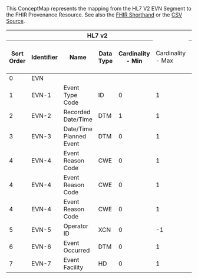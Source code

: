 
This ConceptMap represents the mapping from the HL7 V2 EVN Segment to the FHIR Provenance Resource. See also the <a href='https://github.com/HL7/v2-to-fhir/blob/master/tank/Segment EVN to Provenance.fsh'>FHIR Shorthand</a> or the <a href='https://github.com/HL7/v2-to-fhir/blob/master/mappings/segments/HL7 Segment - FHIR R4_ EVN[Provenance] - Sheet1.csv'>CSV Source</a>.
<table class='grid'><thead>
<tr><th colspan='6'>HL7 v2</th><th colspan='3'>Condition (IF True, args)</th><th colspan='7'>HL7 FHIR</th><th rowspan='2'>Comments</th></tr>
<tr><th title='Rows are listed in sequence of how they appear in the v2 standard. The first column, Sort Order, provides a sort order that can re-create the original v2 standard sequence in case one opts to re-sort/filter the rows.'>Sort Order</th><th title='Contains the formal Segment Name and Field Sequence according to the base standard using &quot;-&quot; as the delimiter.'>Identifier</th><th title='The formal name of the field in the most current published version.'>Name</th><th title='The data type of the field in the most current published version if not deprecated, otherwise the data type at the time it was deprecated and removed.'>Data Type</th><th title='The V2 min cardinality expressed numerically.'>Cardinality - Min</th><td style='border-right: 2px' title='The V2 max cardinality expressed numerically.'>Cardinality - Max</td><th title='Condition in an easy to read syntax (Computable ANTLR)'>Computable ANTLR</th><th title='Condition in FHIRPath Notation'>Computable FHIRPath</th><td style='border-right: 2px' title='Condition expressed in narrative form'>Narrative</td><th title='An existing FHIR attribute in the target FHIR version.'>FHIR Attribute</th><th title='A proposed extension. It will be expressed with #ext-...# around the proposed name. '>Extension</th><th title='The FHIR attribute&apos;s data type in the target FHIR version.'>Data Type</th><th title='The FHIR min cardinality expressed numerically.'>Cardinality - Min</th><td style='border-right: 2px' title='The FHIR max cardinality expressed numerically.'>Cardinality - Max</td><th title='The URL to the Data Type Map that is to be used for the attribute in this segment.'>Data Type Mapping</th><th title='The fixed or computed value to assign'>Assignment</th><th title='The URL to the Vocabulary Map that is to be used for the coded element for this attribute.'>Vocabulary Mapping<br/>(IS, ID, CE, CEN, CWE)</th></tr></thead>
<tbody>
<tr><td>0</td><td>EVN</td><td></td><td></td><td></td><td style='border-right: 2px'></td><td></td><td></td><td style='border-right: 2px'></td><td><a href='https://hl7.org/fhir/R4/Provenance.Provenance-definitions.html#Provenance.activity.coding.display'>Provenance.activity.coding.display</a></td><td></td><td><a href='https://hl7.org/fhir/R4/Provenance.Provenance-definitions.html#Provenance.CodeableConcept'>Provenance.CodeableConcept</a></td><td>0</td><td>1</td><td></td><td></td><td>"event - :"+MSG.1+"^"+MSG.2</td><td></td></tr>
<tr><td>1</td><td>EVN-1</td><td>Event Type Code</td><td>ID</td><td>0</td><td style='border-right: 2px'>1</td><td></td><td></td><td style='border-right: 2px'></td><td></td><td></td><td></td><td></td><td></td><td></td><td></td><td></td><td></td></tr>
<tr><td>2</td><td>EVN-2</td><td>Recorded Date/Time</td><td>DTM</td><td>1</td><td style='border-right: 2px'>1</td><td></td><td></td><td style='border-right: 2px'></td><td><a href='https://hl7.org/fhir/R4/Provenance.Provenance-definitions.html#Provenance.recorded'>Provenance.recorded</a></td><td></td><td><a href='https://hl7.org/fhir/R4/Provenance.Provenance-definitions.html#Provenance.instant'>Provenance.instant</a></td><td>1</td><td>1</td><td></td><td></td><td></td><td></td></tr>
<tr><td>3</td><td>EVN-3</td><td>Date/Time Planned Event</td><td>DTM</td><td>0</td><td style='border-right: 2px'>1</td><td></td><td></td><td style='border-right: 2px'></td><td></td><td></td><td></td><td></td><td></td><td></td><td></td><td></td><td></td></tr>
<tr><td>4</td><td>EVN-4</td><td>Event Reason Code</td><td>CWE</td><td>0</td><td style='border-right: 2px'>1</td><td>IF EVN-4 NOT "U"</td><td></td><td style='border-right: 2px'></td><td><a href='https://hl7.org/fhir/R4/Provenance.Provenance-definitions.html#Provenance.reason'>Provenance.reason</a></td><td></td><td><a href='https://hl7.org/fhir/R4/Provenance.Provenance-definitions.html#Provenance.CodeableConcept'>Provenance.CodeableConcept</a></td><td>0</td><td>-1</td><td><a href='ConceptMap-datatype-cwe-to-codeableconcept.html'>CWE[CodeableConcept]</a></td><td>EventReason</td><td></td><td></td></tr>
<tr><td>4</td><td>EVN-4</td><td>Event Reason Code</td><td>CWE</td><td>0</td><td style='border-right: 2px'>1</td><td>IF EVN-4 IS "U"</td><td></td><td style='border-right: 2px'></td><td><a href='https://hl7.org/fhir/R4/Provenance.Provenance-definitions.html#Provenance.reason.extension.url'>Provenance.reason.extension.url</a></td><td></td><td><a href='https://hl7.org/fhir/R4/Provenance.Provenance-definitions.html#Provenance.uri'>Provenance.uri</a></td><td>1</td><td>1</td><td></td><td></td><td>"<a href='http://hl7.org/fhir/StructureDefinition/data-absent-reason'>http://hl7.org/fhir/StructureDefinition/data-absent-reason</a>"</td><td></td></tr>
<tr><td>4</td><td>EVN-4</td><td>Event Reason Code</td><td>CWE</td><td>0</td><td style='border-right: 2px'>1</td><td>IF EVN-4 IS "U"</td><td></td><td style='border-right: 2px'></td><td><a href='https://hl7.org/fhir/R4/Provenance.Provenance-definitions.html#Provenance.reason.extension.valueCodeableConcept'>Provenance.reason.extension.valueCodeableConcept</a></td><td></td><td><a href='https://hl7.org/fhir/R4/Provenance.Provenance-definitions.html#Provenance.CodeableConcept'>Provenance.CodeableConcept</a></td><td>1</td><td>1</td><td></td><td></td><td>"unknown"</td><td></td></tr>
<tr><td>5</td><td>EVN-5</td><td>Operator ID</td><td>XCN</td><td>0</td><td style='border-right: 2px'>-1</td><td></td><td></td><td style='border-right: 2px'></td><td><a href='https://hl7.org/fhir/R4/Provenance.Provenance-definitions.html#Provenance.agent.who'>Provenance.agent.who</a>(<a href='https://hl7.org/fhir/R4/Provenance.Provenance-definitions.html#Provenance.Practitioner'>Provenance.Practitioner</a>)</td><td></td><td><a href='https://hl7.org/fhir/R4/references.html'>Reference</a>(<a href='https://hl7.org/fhir/R4/Provenance.Provenance-definitions.html#Provenance.Practitioner'>Provenance.Practitioner</a>)</td><td>1</td><td>-1</td><td><a href='ConceptMap-datatype-xcn-to-practitioner.html'>XCN[Practitioner]</a></td><td>OperatorID</td><td></td><td></td></tr>
<tr><td>6</td><td>EVN-6</td><td>Event Occurred</td><td>DTM</td><td>0</td><td style='border-right: 2px'>1</td><td></td><td></td><td style='border-right: 2px'></td><td><a href='https://hl7.org/fhir/R4/Provenance.Provenance-definitions.html#Provenance.occurredDateTime'>Provenance.occurredDateTime</a></td><td></td><td><a href='https://hl7.org/fhir/R4/Provenance.Provenance-definitions.html#Provenance.dateTime'>Provenance.dateTime</a></td><td>0</td><td>1</td><td></td><td></td><td></td><td></td></tr>
<tr><td>7</td><td>EVN-7</td><td>Event Facility</td><td>HD</td><td>0</td><td style='border-right: 2px'>1</td><td></td><td></td><td style='border-right: 2px'></td><td><a href='https://hl7.org/fhir/R4/Provenance.Provenance-definitions.html#Provenance.location'>Provenance.location</a>(<a href='https://hl7.org/fhir/R4/Provenance.Provenance-definitions.html#Provenance.Location'>Provenance.Location</a>)</td><td></td><td></td><td>0</td><td>1</td><td><a href='ConceptMap-datatype-hd-to-location.html'>HD[Location]</a></td><td></td><td></td><td></td></tr>
</tbody>
</table>
